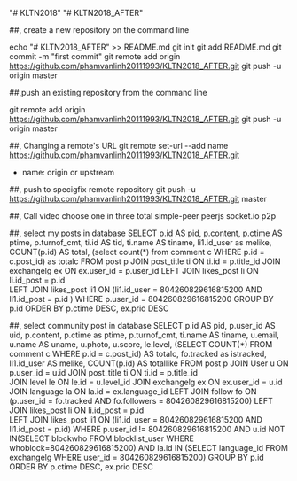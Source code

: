 "# KLTN2018" 
"# KLTN2018_AFTER" 

##, create a new repository on the command line

echo "# KLTN2018_AFTER" >> README.md
git init
git add README.md
git commit -m "first commit"
git remote add origin https://github.com/phamvanlinh20111993/KLTN2018_AFTER.git
git push -u origin master


##,push an existing repository from the command line

git remote add origin https://github.com/phamvanlinh20111993/KLTN2018_AFTER.git
git push -u origin master


##, Changing a remote's URL
git remote set-url --add name https://github.com/phamvanlinh20111993/KLTN2018_AFTER.git
- name: origin or upstream

##, push to specigfix remote repository
git push -u https://github.com/phamvanlinh20111993/KLTN2018_AFTER.git master


##, Call video choose one in three total
simple-peer
peerjs
socket.io p2p


##, select my posts in database
 SELECT p.id AS pid, p.content, p.ctime AS ptime, p.turnof_cmt, ti.id AS tid, ti.name AS tiname,
 li1.id_user as melike,  COUNT(p.id) AS total, (select count(*) from comment c WHERE p.id = c.post_id) 
 as totalc FROM post p  JOIN post_title ti ON ti.id = p.title_id  JOIN exchangelg ex 
 ON ex.user_id = p.user_id  LEFT JOIN likes_post li ON li.id_post = p.id  
 LEFT JOIN likes_post li1 ON (li1.id_user = 804260829616815200 AND li1.id_post = p.id ) 
 WHERE p.user_id = 804260829616815200 GROUP BY p.id ORDER BY p.ctime DESC, ex.prio DESC
 
##, select community post in database
 SELECT p.id AS pid, p.user_id AS uid, p.content, p.ctime as ptime,  p.turnof_cmt, 
 ti.name AS tiname, u.email, u.name AS uname,  u.photo, u.score, le.level, 
(SELECT COUNT(*) FROM comment c WHERE p.id = c.post_id) AS totalc, fo.tracked as istracked,
 li1.id_user AS melike, COUNT(p.id) AS totallike FROM post p 
 JOIN User u ON p.user_id = u.id 
 JOIN post_title ti ON ti.id = p.title_id  
 JOIN level le ON le.id = u.level_id 
 JOIN exchangelg ex ON ex.user_id = u.id 
 JOIN language la ON la.id = ex.language_id 
 LEFT JOIN follow fo ON (p.user_id = fo.tracked AND fo.followers = 804260829616815200) 
 LEFT JOIN likes_post li ON li.id_post = p.id  
 LEFT JOIN likes_post li1 ON (li1.id_user = 804260829616815200 AND li1.id_post = p.id) 
 WHERE p.user_id != 804260829616815200 
 AND u.id NOT IN(SELECT blockwho FROM blocklist_user 
 WHERE whoblock=804260829616815200) AND la.id IN (SELECT language_id 
 FROM exchangelg WHERE user_id = 804260829616815200) 
 GROUP BY p.id 
 ORDER BY p.ctime DESC, ex.prio DESC
